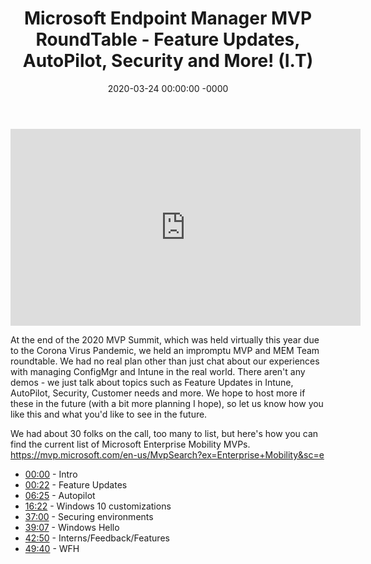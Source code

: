 ﻿---
layout: post
title: "Microsoft Endpoint Manager MVP RoundTable - Feature Updates, AutoPilot, Security and More! (I.T)"
date: 2020-03-24 00:00:00 -0000
categories:
---

<iframe loading="lazy" width="560" height="315" src="https://www.youtube.com/embed/ACp4DVJuuSg" title="YouTube video player" frameborder="0" allow="accelerometer; autoplay; clipboard-write; encrypted-media; gyroscope; picture-in-picture" allowfullscreen></iframe>

At the end of the 2020 MVP Summit, which was held virtually this year due to the Corona Virus Pandemic, we held an impromptu MVP and MEM Team roundtable. We had no real plan other than just chat about our experiences with managing ConfigMgr and Intune in the real world. There aren't any demos - we just talk about topics such as Feature Updates in Intune, AutoPilot, Security, Customer needs and more. We hope to host more if these in the future (with a bit more planning I hope), so let us know how you like this and what you'd like to see in the future.

We had about 30 folks on the call, too many to list, but here's how you can find the current list of Microsoft Enterprise Mobility MVPs.
https://mvp.microsoft.com/en-us/MvpSearch?ex=Enterprise+Mobility&sc=e

* [00:00](https://www.youtube.com/watch?v=ACp4DVJuuSg&t=0s) - Intro
* [00:22](https://www.youtube.com/watch?v=ACp4DVJuuSg&t=22s) - Feature Updates
* [06:25](https://www.youtube.com/watch?v=ACp4DVJuuSg&t=385s) - Autopilot
* [16:22](https://www.youtube.com/watch?v=ACp4DVJuuSg&t=982s) - Windows 10 customizations
* [37:00](https://www.youtube.com/watch?v=ACp4DVJuuSg&t=2220s) - Securing environments
* [39:07](https://www.youtube.com/watch?v=ACp4DVJuuSg&t=2347s) - Windows Hello
* [42:50](https://www.youtube.com/watch?v=ACp4DVJuuSg&t=2570s) - Interns/Feedback/Features
* [49:40](https://www.youtube.com/watch?v=ACp4DVJuuSg&t=2980s) - WFH


